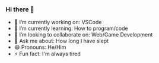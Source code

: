 ### Hi there 👋
- 🔭 I’m currently working on: VSCode
- 🌱 I’m currently learning: How to program/code
- 👯 I’m looking to collaborate on: Web/Game Development
- 💬 Ask me about: How long I have slept
- 😄 Pronouns: He/Him
- ⚡ Fun fact: I'm always tired

